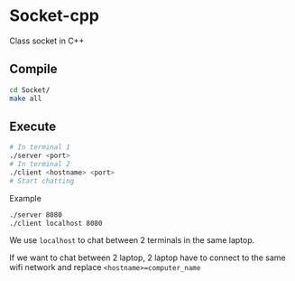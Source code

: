 # Socket-cpp

Class socket in C++

## Compile

```bash
cd Socket/
make all
```

## Execute

```bash
# In terminal 1
./server <port>
# In terminal 2
./client <hostname> <port>
# Start chatting
```

Example

```bash
./server 8080
./client localhost 8080
```

We use `localhost` to chat between 2 terminals in the same laptop.

If we want to chat between 2 laptop, 2 laptop have to connect to the same wifi network and replace `<hostname>=computer_name`

